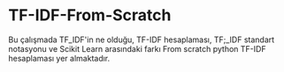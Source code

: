 # TF-IDF-From-Scratch
Bu çalışmada TF_IDF'in ne olduğu, 
TF-IDF hesaplaması, 
TF;_IDF standart notasyonu ve Scikit Learn arasındaki farkı
From scratch python TF-IDF hesaplaması yer almaktadır.
